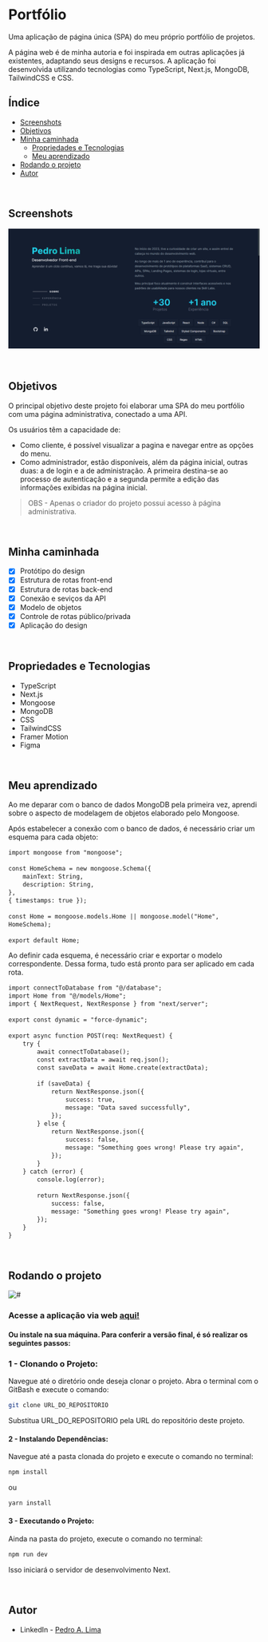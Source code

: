# Portfólio

Uma aplicação de página única (SPA) do meu próprio portfólio de projetos.

A página web é de minha autoria e foi inspirada em outras aplicações já existentes, adaptando seus designs e recursos. A aplicação foi desenvolvida utilizando tecnologias como TypeScript, Next.js, MongoDB, TailwindCSS e CSS.

## Índice

- [Screenshots](#screenshots)
- [Objetivos](#objetivos)
- [Minha caminhada](#minha-caminhada)
  - [Propriedades e Tecnologias](#propriedades-e-tecnologias)
  - [Meu aprendizado](#meu-aprendizado)
- [Rodando o projeto](#rodando-o-projeto)
- [Autor](#autor)

</br>

## Screenshots

![#](./public/desktop-view.png)

</br>

## Objetivos

O principal objetivo deste projeto foi elaborar uma SPA do meu portfólio com uma página administrativa, conectado a uma API.

Os usuários têm a capacidade de:
- Como cliente, é possível visualizar a pagina e navegar entre as opções do menu.
- Como administrador, estão disponíveis, além da página inicial, outras duas: a de login e a de administração. A primeira destina-se ao processo de autenticação e a segunda permite a edição das informações exibidas na página inicial.

> OBS - Apenas o criador do projeto possui acesso à página administrativa.

</br>

## Minha caminhada

- [x] Protótipo do design
- [x] Estrutura de rotas front-end
- [x] Estrutura de rotas back-end
- [x] Conexão e seviços da API
- [x] Modelo de objetos
- [x] Controle de rotas público/privada
- [x] Aplicação do design

</br>

## Propriedades e Tecnologias

- TypeScript
- Next.js
- Mongoose
- MongoDB
- CSS
- TailwindCSS
- Framer Motion
- Figma

</br>

## Meu aprendizado

Ao me deparar com o banco de dados MongoDB pela primeira vez, aprendi sobre o aspecto de modelagem de objetos elaborado pelo Mongoose.

Após estabelecer a conexão com o banco de dados, é necessário criar um esquema para cada objeto:

```tsx
import mongoose from "mongoose";

const HomeSchema = new mongoose.Schema({
    mainText: String,
    description: String,
},
{ timestamps: true });

const Home = mongoose.models.Home || mongoose.model("Home", HomeSchema);

export default Home;
```

Ao definir cada esquema, é necessário criar e exportar o modelo correspondente. Dessa forma, tudo está pronto para ser aplicado em cada rota.

```tsx
import connectToDatabase from "@/database";
import Home from "@/models/Home";
import { NextRequest, NextResponse } from "next/server";

export const dynamic = "force-dynamic";

export async function POST(req: NextRequest) {
    try {
        await connectToDatabase();
        const extractData = await req.json();
        const saveData = await Home.create(extractData);

        if (saveData) {
            return NextResponse.json({
                success: true,
                message: "Data saved successfully",
            });
        } else {
            return NextResponse.json({
                success: false,
                message: "Something goes wrong! Please try again",
            });
        }
    } catch (error) {
        console.log(error);

        return NextResponse.json({
            success: false,
            message: "Something goes wrong! Please try again",
        });
    }
}
```
</br>

## Rodando o projeto

![#](./public/desktop.gif)

### Acesse a aplicação via web [aqui!](https://portifolio-pedroalima.vercel.app/)

#### Ou instale na sua máquina. Para conferir a versão final, é só realizar os seguintes passos:

### 1 - Clonando o Projeto:
Navegue até o diretório onde deseja clonar o projeto. Abra o terminal com o GitBash e execute o comando:

```bash
git clone URL_DO_REPOSITORIO
```
Substitua URL_DO_REPOSITORIO pela URL do repositório deste projeto.

#### 2 - Instalando Dependências:
Navegue até a pasta clonada do projeto e execute o comando no terminal:

```bash
npm install
```
ou
```bash
yarn install
```

#### 3 - Executando o Projeto:
Ainda na pasta do projeto, execute o comando no terminal:

```bash
npm run dev
```
Isso iniciará o servidor de desenvolvimento Next.

</br>

## Autor

- LinkedIn - [Pedro A. Lima](https://www.linkedin.com/in/pedroalima6/)